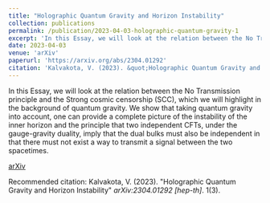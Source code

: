 ```yaml
---
title: "Holographic Quantum Gravity and Horizon Instability"
collection: publications
permalink: /publication/2023-04-03-holographic-quantum-gravity-1
excerpt: 'In this Essay, we will look at the relation between the No Transmission principle and the Strong cosmic censorship (SCC), which we will highlight in the background of quantum gravity. We show that taking quantum gravity into account, one can provide a complete picture of the instability of the inner horizon and the principle that two independent CFTs, under the gauge-gravity duality, imply that the dual bulks must also be independent in that there must not exist a way to transmit a signal between the two spacetimes.'
date: 2023-04-03
venue: 'arXiv'
paperurl: 'https://arxiv.org/abs/2304.01292'
citation: 'Kalvakota, V. (2023). &quot;Holographic Quantum Gravity and Horizon Instability.&quot; <i>arXiv:2304.01292 1</i>. 1(3).'
---
```

In this Essay, we will look at the relation between the No Transmission principle and the Strong cosmic censorship (SCC), which we will highlight in the background of quantum gravity. We show that taking quantum gravity into account, one can provide a complete picture of the instability of the inner horizon and the principle that two independent CFTs, under the gauge-gravity duality, imply that the dual bulks must also be independent in that there must not exist a way to transmit a signal between the two spacetimes.

[arXiv]([http://academicpages.github.io/files/paper3.pdf](https://arxiv.org/abs/2304.01292))

Recommended citation: Kalvakota, V. (2023). "Holographic Quantum Gravity and Horizon Instability" <i>arXiv:2304.01292 [hep-th]</i>. 1(3).
